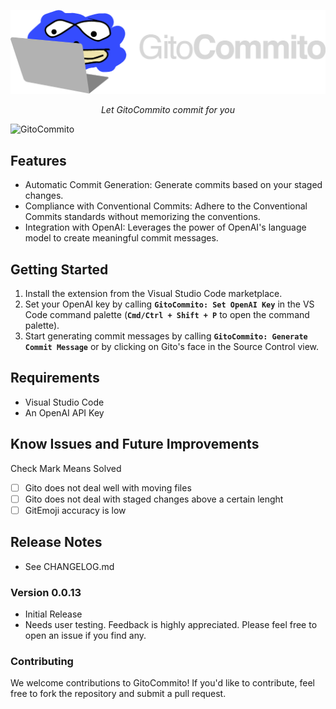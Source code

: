 <p align="center">
  <a href="https://github.com/miguelvalente/gitocommmito"><img src="https://github.com/miguelvalente/gitocommito/blob/master/assets/banner.png?raw=true" alt="GitoCommito"></a>
</p>
<p align="center">
    <em>Let GitoCommito commit for you</em>
</p>

![GitoCommito](/assets/GitoCommito.gif?raw=true "GitoCommito")

## Features

- Automatic Commit Generation: Generate commits based on your staged changes.
- Compliance with Conventional Commits: Adhere to the Conventional Commits standards without memorizing the conventions.
- Integration with OpenAI: Leverages the power of OpenAI's language model to create meaningful commit messages.

## Getting Started

1.  Install the extension from the Visual Studio Code marketplace.
2.  Set your OpenAI key by calling **`GitoCommito: Set OpenAI Key`** in the VS Code command palette (**`Cmd/Ctrl + Shift + P`** to open the command palette).
3.  Start generating commit messages by calling **`GitoCommito: Generate Commit Message`** or by clicking on Gito's face in the Source Control view.

## Requirements

- Visual Studio Code
- An OpenAI API Key

## Know Issues and Future Improvements

Check Mark Means Solved

- [ ] Gito does not deal well with moving files
- [ ] Gito does not deal with staged changes above a certain lenght
- [ ] GitEmoji accuracy is low

## Release Notes

- See CHANGELOG.md

### Version 0.0.13

- Initial Release
- Needs user testing. Feedback is highly appreciated. Please feel free to open an issue if you find any.

### Contributing

We welcome contributions to GitoCommito! If you'd like to contribute, feel free to fork the repository and submit a pull request.
